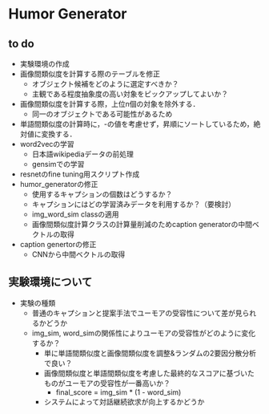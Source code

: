 # Humor Generator

## to do 
- 実験環境の作成
- 画像間類似度を計算する際のテーブルを修正
    + オブジェクト候補をどのように選定すべきか？
    + 主観である程度抽象度の高い対象をピックアップしてよいか？
- 画像間類似度を計算する際，上位n個の対象を除外する．
    + 同一のオブジェクトである可能性があるため
- 単語間類似度の計算時に，-の値を考慮せず，昇順にソートしているため，絶対値に変換する．
- word2vecの学習
    + 日本語wikipediaデータの前処理
    + gensimでの学習
- resnetのfine tuning用スクリプト作成
- humor_generatorの修正
    + 使用するキャプションの個数はどうするか？
    + キャプションにはどの学習済みデータを利用するか？（要検討）
    + img_word_sim classの適用
    + 画像間類似度計算クラスの計算量削減のためcaption generatorの中間ベクトルの取得
- caption genertorの修正
    + CNNから中間ベクトルの取得

## 実験環境について
- 実験の種類
    + 普通のキャプションと提案手法でユーモアの受容性について差が見られるかどうか
    + img_sim, word_simの関係性によりユーモアの受容性がどのように変化するか？
        - 単に単語間類似度と画像間類似度を調整&ランダムの2要因分散分析で良い？
        - 画像間類似度と単語間類似度を考慮した最終的なスコアに基づいたものがユーモアの受容性が一番高いか？
            * final_score = img_sim * (1 - word_sim)
        - システムによって対話継続欲求が向上するかどうか
